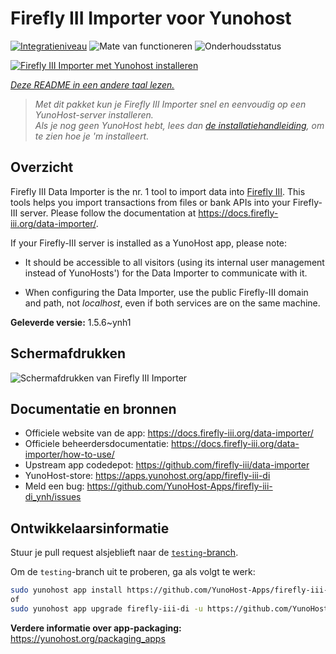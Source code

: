 <!--
NB: Deze README is automatisch gegenereerd door <https://github.com/YunoHost/apps/tree/master/tools/readme_generator>
Hij mag NIET handmatig aangepast worden.
-->

# Firefly III Importer voor Yunohost

[![Integratieniveau](https://dash.yunohost.org/integration/firefly-iii-di.svg)](https://ci-apps.yunohost.org/ci/apps/firefly-iii-di/) ![Mate van functioneren](https://ci-apps.yunohost.org/ci/badges/firefly-iii-di.status.svg) ![Onderhoudsstatus](https://ci-apps.yunohost.org/ci/badges/firefly-iii-di.maintain.svg)

[![Firefly III Importer met Yunohost installeren](https://install-app.yunohost.org/install-with-yunohost.svg)](https://install-app.yunohost.org/?app=firefly-iii-di)

*[Deze README in een andere taal lezen.](./ALL_README.md)*

> *Met dit pakket kun je Firefly III Importer snel en eenvoudig op een YunoHost-server installeren.*  
> *Als je nog geen YunoHost hebt, lees dan [de installatiehandleiding](https://yunohost.org/install), om te zien hoe je 'm installeert.*

## Overzicht

Firefly III Data Importer is the nr. 1 tool to import data into [Firefly III](https://www.firefly-iii.org/). This tools helps you import transactions from files or bank APIs into your
Firefly-III server. Please follow the documentation at https://docs.firefly-iii.org/data-importer/.

If your Firefly-III server is installed as a YunoHost app, please note:

- It should be accessible to all visitors (using its internal user management instead of YunoHosts') for the Data Importer to communicate with it.

- When configuring the Data Importer, use the public Firefly-III domain and path, not *localhost*, even if both services are on the same machine.


**Geleverde versie:** 1.5.6~ynh1

## Schermafdrukken

![Schermafdrukken van Firefly III Importer](./doc/screenshots/firefly-iii-di-start-screen.png)

## Documentatie en bronnen

- Officiele website van de app: <https://docs.firefly-iii.org/data-importer/>
- Officiele beheerdersdocumentatie: <https://docs.firefly-iii.org/data-importer/how-to-use/>
- Upstream app codedepot: <https://github.com/firefly-iii/data-importer>
- YunoHost-store: <https://apps.yunohost.org/app/firefly-iii-di>
- Meld een bug: <https://github.com/YunoHost-Apps/firefly-iii-di_ynh/issues>

## Ontwikkelaarsinformatie

Stuur je pull request alsjeblieft naar de [`testing`-branch](https://github.com/YunoHost-Apps/firefly-iii-di_ynh/tree/testing).

Om de `testing`-branch uit te proberen, ga als volgt te werk:

```bash
sudo yunohost app install https://github.com/YunoHost-Apps/firefly-iii-di_ynh/tree/testing --debug
of
sudo yunohost app upgrade firefly-iii-di -u https://github.com/YunoHost-Apps/firefly-iii-di_ynh/tree/testing --debug
```

**Verdere informatie over app-packaging:** <https://yunohost.org/packaging_apps>
